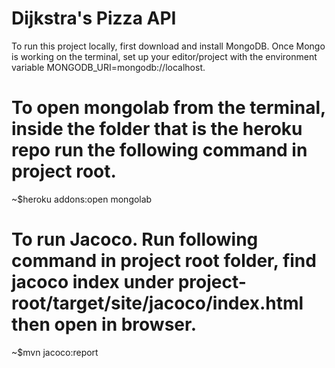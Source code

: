# Dijkstra's Pizza API
To run this project locally, first download and install MongoDB.
Once Mongo is working on the terminal, set up your editor/project with the environment variable MONGODB_URI=mongodb://localhost.

# To open mongolab from the terminal, inside the folder that is the heroku repo run the following command in project root.
~$heroku addons:open mongolab

# To run Jacoco. Run following command in project root folder, find jacoco index under project-root/target/site/jacoco/index.html then open in browser.
~$mvn jacoco:report


